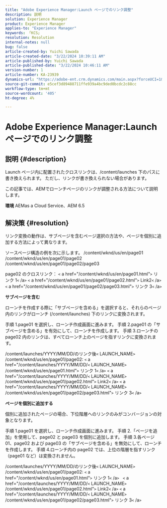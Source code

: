 ```yaml
---
title: "Adobe Experience Manager:Launch ページでのリンク調整"
description: 説明
solution: Experience Manager
product: Experience Manager
applies-to: "Experience Manager"
keywords: 「KCS」
resolution: Resolution
internal-notes: null
bug: false
article-created-by: Yuichi Sawada
article-created-date: "3/22/2024 10:39:11 AM"
article-published-by: Yuichi Sawada
article-published-date: "3/22/2024 10:46:11 AM"
version-number: 1
article-number: KA-23939
dynamics-url: "https://adobe-ent.crm.dynamics.com/main.aspx?forceUCI=1&pagetype=entityrecord&etn=knowledgearticle&id=aa8bd966-38e8-ee11-904c-6045bd04ed02"
source-git-commit: e5cef3d89488711ffe939a4bc9ded0bcdc2c88cc
workflow-type: tm+mt
source-wordcount: '405'
ht-degree: 4%

---
```


# Adobe Experience Manager:Launch ページでのリンク調整

## 説明 {#description}


Launch ページ内に配置されたクロスリンクは、/content/launches 下のパスに書き換えられます。 ただし、リンクが書き換えられない場合があります。

この記事では、AEMでローンチページのリンクが調整される方法について説明します。

<b>環境</b>
AEMas a Cloud Service、AEM 6.5


## 解決策 {#resolution}


リンク変換の動作は、サブページを含むページ選択の方法や、ページを個別に追加する方法によって異なります。

ソースページ構造の例を次に示します。 /content/wknd/us/en/page01 /content/wknd/us/en/page01/page02 /content/wknd/us/en/page01/page02/page03

page02 のクロスリンク：
`<` a href=&quot;/content/wknd/us/en/page01.html&quot;`>` リンク 1`<` /a`>`
`<` a href=&quot;/content/wknd/us/en/page01/page02.html&quot;`>` Link2`<` /a`>`
`<` a href=&quot;/content/wknd/us/en/page01/page02/page03.html&quot;`>` リンク 3`<` /a`>`

<b>サブページを含む</b>

ローンチを作成する際に「サブページを含める」を選択すると、それらのページ内のリンクがローンチ (/content/launches) 下のリンクに変換されます。

手順 1.page01 を選択し、ローンチ作成画面に進みます。
手順 2.page01 の「サブページを含める」を有効にして、ローンチを作成します。
手順 3.ローンチの page02 内のリンクは、すべてローンチ上のページを指すリンクに変換されます。

/content/launches/YYYY/MM/DD/のリンク後`<` LAUNCH_NAME`>` /content/wknd/us/en/page01/page02:
`<` a href=&quot;/content/launches/YYYY/MM/DD/`<` LAUNCH_NAME`>` /content/wknd/us/en/page01.html&quot;`>` リンク 1`<` /a`>`
`<` a href=&quot;/content/launches/YYYY/MM/DD/`<` LAUNCH_NAME`>` /content/wknd/us/en/page01/page02.html&quot;`>` Link2`<` /a`>`
`<` a href=&quot;/content/launches/YYYY/MM/DD/`<` LAUNCH_NAME`>` /content/wknd/us/en/page01/page02/page03.html&quot;`>` リンク 3`<` /a`>`

<b>ページを個別に追加する</b>

個別に追加されたページの場合、下位階層へのリンクのみがコンバージョンの対象となります。

手順 1.page01 を選択し、ローンチ作成画面に進みます。
手順 2.「ページを追加」を使用して、page02 と page03 を個別に追加します。
手順 3.各ページ 01、page02 および page03 の「サブページを含める」を無効にして、ローンチを作成します。
手順 4.ローンチ内の page02 では、上位の階層を指すリンク（page01 など）は変換されません。

/content/launches/YYYY/MM/DD/のリンク後`<` LAUNCH_NAME`>` /content/wknd/us/en/page01/page02:
`<` a href=&quot;/content/wknd/us/en/page01.html&quot;`>` リンク 1`<` /a`>`  
`<` a href=&quot;/content/launches/YYYY/MM/DD/`<` LAUNCH_NAME`>` /content/wknd/us/en/page01/page02.html&quot;`>` Link2`<` /a`>`
`<` a href=&quot;/content/launches/YYYY/MM/DD/`<` LAUNCH_NAME`>` /content/wknd/us/en/page01/page02/page03.html&quot;`>` リンク 3`<` /a`>`


